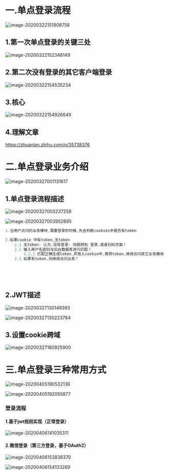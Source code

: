 # 一.单点登录流程

![image-20200322151908758](C:\Users\Dehan.Gao\AppData\Roaming\Typora\typora-user-images\image-20200322151908758.png)



## 1.第一次单点登录的关键三处



![image-20200322152348149](C:\Users\Dehan.Gao\AppData\Roaming\Typora\typora-user-images\image-20200322152348149.png)

## 2.第二次没有登录的其它客户端登录



![image-20200322154535234](C:\Users\Dehan.Gao\AppData\Roaming\Typora\typora-user-images\image-20200322154535234.png)



## 3.核心

![image-20200322154926649](C:\Users\Dehan.Gao\AppData\Roaming\Typora\typora-user-images\image-20200322154926649.png)



## 4.理解文章

https://zhuanlan.zhihu.com/p/35738376





# 二.单点登录业务介绍

![image-20200327001131617](C:\Users\Dehan.Gao\AppData\Roaming\Typora\typora-user-images\image-20200327001131617.png)



## 1.单点登录流程描述



![image-20200327003237258](C:\Users\Dehan.Gao\AppData\Roaming\Typora\typora-user-images\image-20200327003237258.png)





![image-20200327003952895](C:\Users\Dehan.Gao\AppData\Roaming\Typora\typora-user-images\image-20200327003952895.png)



~~~java
1.当用户访问的业务模块,需要登录的时候,先去判断cookies中是否有token

2.如果cookie 中有token,无token
    2.1 无token: 认为,没有登录: 则跳转到 登录,或者扫码页面！
    2.2 输入用户名密码与后台数据库进行匹配！
        2.2.1 匹配正确生成token,并放入cookie中,携带token,继续访问其它业务模块
    2.3 如果有token,则继续访问业务！     
        
        
        
        
~~~





## 2.JWT描述

![image-20200327130149393](C:\Users\Dehan.Gao\AppData\Roaming\Typora\typora-user-images\image-20200327130149393.png)



![image-20200327130223784](C:\Users\Dehan.Gao\AppData\Roaming\Typora\typora-user-images\image-20200327130223784.png)





## 3.设置cookie跨域

![image-20200327180925900](C:\Users\Dehan.Gao\AppData\Roaming\Typora\typora-user-images\image-20200327180925900.png)





# 三.单点登录三种常用方式

![image-20200405190532136](C:\Users\Dehan.Gao\AppData\Roaming\Typora\typora-user-images\image-20200405190532136.png)







![image-20200405192055877](C:\Users\Dehan.Gao\AppData\Roaming\Typora\typora-user-images\image-20200405192055877.png)

### 登录流程

#### 1.基于jwt规则实现（正常登录）

![image-20200406141035311](C:\Users\Dehan.Gao\AppData\Roaming\Typora\typora-user-images\image-20200406141035311.png)



#### 2.微信登录（第三方登录，基于OAuth2）



![image-20200406153838370](C:\Users\Dehan.Gao\AppData\Roaming\Typora\typora-user-images\image-20200406153838370.png)





![image-20200406154133269](C:\Users\Dehan.Gao\AppData\Roaming\Typora\typora-user-images\image-20200406154133269.png)